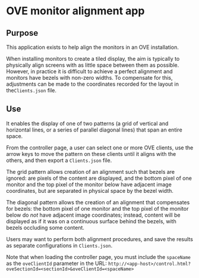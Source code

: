 # OVE monitor alignment app

## Purpose

This application exists to help align the monitors in an OVE installation.

When installing monitors to create a tiled display, the aim is typically to physically align screens with as little space between them as possible.
However, in practice it is difficult to achieve a perfect alignment and monitors have bezels with non-zero widths.
To compensate for this, adjustments can be made to the coordinates recorded for the layout in the``Clients.json`` file.

## Use

It enables the display of one of two patterns (a grid of vertical and horizontal lines, or a series of parallel diagonal lines) that span an entire space.

From the controller page, a user can select one or more OVE clients, use the arrow keys to move the pattern on these clients until it aligns with the others, and then export a ``Clients.json`` file.

The grid pattern allows creation of an alignment such that bezels are ignored: are pixels of the content are displayed, and the bottom pixel of one monitor and the top pixel of the monitor below have adjacent image coordinates, but are separated in physical space by the bezel width.

The diagonal pattern allows the creation of an alignment that compensates for bezels: the bottom pixel of one monitor and the top pixel of the monitor below do *not* have adjacent image coordinates; instead, content will be displayed as if it was on a continuous surface behind the bezels, with bezels occluding some content.

Users may want to perform both alignment procedures, and save the results as separate configurations in ``Clients.json``.

Note that when loading the controller page, you must include the ``spaceName`` as the ``oveClientId`` parameter in the URL: ``http://<app-host>/control.html?oveSectionId=<sectionId>&oveClientId=<spaceName>``
